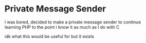 # Private Message Sender

I was bored, decided to make a private message sender to continue learning PHP to the point i know it as much as I do with C


idk what this would be useful for but it exists